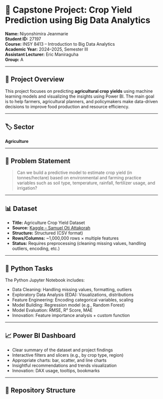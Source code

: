 # 🌾 Capstone Project: Crop Yield Prediction using Big Data Analytics

**Name:** Niyonshimira Jeanmarie  
**Student ID:** 27197  
**Course:** INSY 8413 – Introduction to Big Data Analytics  
**Academic Year:** 2024–2025, Semester III  
**Assistant Lecturer:** Eric Maniraguha  
**Group:** A

---

## 📘 Project Overview

This project focuses on predicting **agricultural crop yields** using machine learning models and visualizing the insights using Power BI. The main goal is to help farmers, agricultural planners, and policymakers make data-driven decisions to improve food production and resource efficiency.

---

## 🏷️ Sector
**Agriculture**

---

## 🧩 Problem Statement

> Can we build a predictive model to estimate crop yield (in tonnes/hectare) based on environmental and farming practice variables such as soil type, temperature, rainfall, fertilizer usage, and irrigation?

---

## 📊 Dataset

- **Title:** Agriculture Crop Yield Dataset  
- **Source:** [Kaggle – Samuel Oti Attakorah](https://www.kaggle.com/datasets/samuelotiattakorah/agriculture-crop-yield)  
- **Structure:** Structured (CSV format)  
- **Rows/Columns:** ~1,000,000 rows × multiple features  
- **Status:** Requires preprocessing (cleaning missing values, handling outliers, encoding, etc.)

---

## 🐍 Python Tasks

The Python Jupyter Notebook includes:
- Data Cleaning: Handling missing values, formatting, outliers
- Exploratory Data Analysis (EDA): Visualizations, distributions
- Feature Engineering: Encoding categorical variables, scaling
- Model Building: Regression model (e.g., Random Forest)
- Model Evaluation: RMSE, R² Score, MAE
- Innovation: Feature importance analysis + custom function

---

## 📈 Power BI Dashboard

- Clear summary of the dataset and project findings  
- Interactive filters and slicers (e.g., by crop type, region)  
- Appropriate charts: bar, scatter, and line charts  
- Insightful recommendations and trends visualization  
- Innovation: DAX usage, tooltips, bookmarks

---

## 📁 Repository Structure

